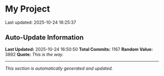 # My Project


Last updated: 2025-10-24 16:25:37






















































































































































































































































































































































































































































































































































































































































































































































































































































































































































































































































































































































































































































































































































































































































































































































































































## Auto-Update Information

**Last Updated:** 2025-10-24 16:50:50
**Total Commits:** 1167
**Random Value:** 3892
**Quote:** _This is the way._

---
_This section is automatically generated and updated._